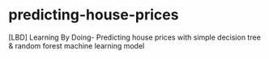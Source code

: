 # predicting-house-prices
[LBD] Learning By Doing- Predicting house prices with simple decision tree & random forest machine learning model 
